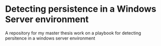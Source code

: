 # Detecting persistence in a Windows Server environment
A repository for my master thesis work on a playbook for detecting persitence in a windows server environment
